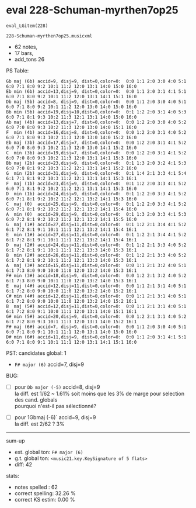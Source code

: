 # eval 228-Schuman-myrthen7op25

```
eval_LGitem(228)
```

`228-Schuman-myrthen7op25.musicxml` 
- 62 notes, 
- 17 bars, 
- add_tons 26

PS Table:
```
Gb maj (6b) accid=9, disj=9, dist=0,color=0:  0:0 1:1 2:0 3:0 4:0 5:1 6:0 7:1 8:0 9:2 10:1 11:2 12:0 13:1 14:0 15:0 16:0
Eb min (6b) accid=13,disj=9, dist=0,color=0:  0:0 1:1 2:0 3:1 4:1 5:1 6:0 7:1 8:0 9:2 10:1 11:2 12:0 13:1 14:1 15:1 16:0
Db maj (5b) accid=8, disj=9, dist=0,color=0:  0:0 1:1 2:0 3:0 4:0 5:1 6:0 7:1 8:0 9:2 10:1 11:2 12:0 13:0 14:0 15:0 16:0
Bb min (5b) accid=19,disj=10,dist=0,color=0:  0:1 1:2 2:0 3:1 4:0 5:3 6:0 7:1 8:1 9:3 10:2 11:3 12:1 13:1 14:0 15:0 16:0
Ab maj (4b) accid=13,disj=7, dist=0,color=0:  0:0 1:2 2:0 3:0 4:0 5:2 6:0 7:0 8:0 9:3 10:2 11:3 12:0 13:0 14:0 15:1 16:0
F  min (4b) accid=16,disj=8, dist=0,color=0:  0:0 1:2 2:0 3:1 4:0 5:2 6:0 7:1 8:0 9:3 10:2 11:3 12:0 13:0 14:0 15:2 16:0
Eb maj (3b) accid=17,disj=7, dist=0,color=0:  0:0 1:2 2:0 3:1 4:1 5:2 6:0 7:0 8:0 9:3 10:2 11:3 12:0 13:0 14:1 15:2 16:0
C  min (3b) accid=19,disj=7, dist=0,color=0:  0:0 1:2 2:0 3:1 4:1 5:2 6:0 7:0 8:0 9:3 10:2 11:3 12:0 13:1 14:1 15:3 16:0
Bb maj (2b) accid=23,disj=9, dist=0,color=0:  0:1 1:3 2:0 3:2 4:1 5:3 6:0 7:0 8:1 9:2 10:3 11:2 12:1 13:1 14:1 15:2 16:0
G  min (2b) accid=31,disj=9, dist=0,color=0:  0:1 1:4 2:1 3:3 4:1 5:4 6:1 7:1 8:1 9:2 10:3 11:2 12:1 13:1 14:1 15:3 16:1
F  maj (1b) accid=23,disj=9, dist=0,color=0:  0:1 1:2 2:0 3:3 4:1 5:2 6:0 7:1 8:1 9:2 10:2 11:2 12:1 13:1 14:1 15:3 16:0
D  min (1b) accid=24,disj=9, dist=0,color=0:  0:1 1:2 2:0 3:3 4:1 5:2 6:0 7:1 8:1 9:2 10:2 11:2 12:1 13:2 14:1 15:3 16:0
C  maj (0)  accid=25,disj=9, dist=0,color=0:  0:1 1:2 2:0 3:3 4:1 5:2 6:0 7:1 8:1 9:2 10:2 11:2 12:1 13:2 14:1 15:4 16:0
A  min (0)  accid=29,disj=9, dist=0,color=0:  0:1 1:3 2:0 3:3 4:1 5:3 6:0 7:2 8:1 9:2 10:2 11:2 12:1 13:2 14:1 15:5 16:0
G  maj (1#) accid=27,disj=11,dist=0,color=0:  0:1 1:2 2:1 3:4 4:1 5:2 6:1 7:2 8:1 9:1 10:1 11:1 12:1 13:2 14:1 15:4 16:1
E  min (1#) accid=27,disj=11,dist=0,color=0:  0:1 1:2 2:1 3:4 4:1 5:2 6:1 7:2 8:1 9:1 10:1 11:1 12:1 13:2 14:1 15:4 16:1
D  maj (2#) accid=24,disj=11,dist=0,color=0:  0:1 1:2 2:1 3:3 4:0 5:2 6:1 7:2 8:1 9:1 10:1 11:1 12:1 13:3 14:0 15:3 16:1
B  min (2#) accid=26,disj=11,dist=0,color=0:  0:1 1:2 2:1 3:3 4:0 5:2 6:1 7:2 8:1 9:2 10:1 11:2 12:1 13:3 14:0 15:3 16:1
A  maj (3#) accid=15,disj=11,dist=0,color=0:  0:0 1:1 2:1 3:2 4:0 5:1 6:1 7:3 8:0 9:0 10:0 11:0 12:0 13:2 14:0 15:3 16:1
F# min (3#) accid=18,disj=9, dist=0,color=0:  0:0 1:2 2:1 3:2 4:0 5:2 6:1 7:3 8:0 9:0 10:1 11:0 12:0 13:2 14:0 15:3 16:1
E  maj (4#) accid=12,disj=11,dist=0,color=0:  0:0 1:1 2:1 3:1 4:0 5:1 6:1 7:2 8:0 9:0 10:0 11:0 12:0 13:2 14:0 15:2 16:1
C# min (4#) accid=12,disj=11,dist=0,color=0:  0:0 1:1 2:1 3:1 4:0 5:1 6:1 7:2 8:0 9:0 10:0 11:0 12:0 13:2 14:0 15:2 16:1
B  maj (5#) accid=12,disj=11,dist=0,color=0:  0:0 1:1 2:1 3:1 4:0 5:1 6:1 7:2 8:0 9:1 10:0 11:1 12:0 13:1 14:0 15:1 16:1
G# min (5#) accid=20,disj=9, dist=0,color=0:  0:0 1:2 2:1 3:1 4:0 5:2 6:1 7:2 8:0 9:3 10:1 11:3 12:0 13:1 14:0 15:2 16:1
F# maj (6#) accid=7, disj=9, dist=0,color=0:  0:0 1:1 2:0 3:0 4:0 5:1 6:0 7:1 8:0 9:1 10:1 11:1 12:0 13:1 14:0 15:0 16:0
D# min (6#) accid=11,disj=9, dist=0,color=0:  0:0 1:1 2:0 3:1 4:1 5:1 6:0 7:1 8:0 9:1 10:1 11:1 12:0 13:1 14:1 15:1 16:0
```

PST: candidates global: 1
- `F# major (6)` accid=7, disj=9

BUG:
- [ ] pour `Db major (-5)` accid=8, disj=9  
  la diff. est 1/62 ~ 1.61% soit moins que les 3% de marge pour selection des cand. globals  
  pourquoi n'est-il pas sélectionné?

- [ ] pour 1Gbmaj (-6)` accid=9, disj=9  
  la diff. est 2/62 ? 3% 

---
sum-up

- est. global ton: `F# major (6)` 
- g.t. global ton: `<music21.key.KeySignature of 5 flats>`
- diff: 42

stats:
- notes spelled   : 62
- correct spelling: 32.26 %
- correct KS estim: 0.00 %